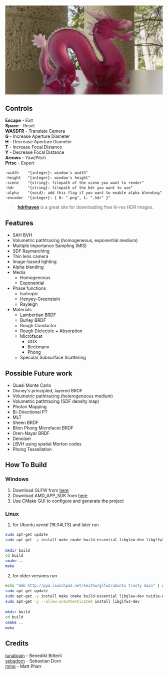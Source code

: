 ![header](header2.png)

## Controls
__Escape__ - Exit\
__Space__ - Reset\
__WASDFR__ - Translate Camera\
__G__ - Increase Aperture Diameter\
__H__ - Decrease Aperture Diameter\
__T__ - Increase Focal Distance\
__Y__ - Decrease Focal Distance\
__Arrows__ - Yaw/Pitch\
__Prtsc__ - Export
```
-width    "{integer}: window's width"
-height   "{integer}: window's height"
-scene    "{string}: filepath of the scene you want to render"
-hdr      "{string}: filepath of the hdr you want to use"
-alpha    "{void}: add this flag if you want to enable alpha blending"
-encoder  "{integer}: { 0: ".png", 1: ".hdr" }"
```
> [**hdrihaven**](https://hdrihaven.com/hdris/) is a great site for downloading free hi-res HDR images.

## Features
- SAH BVH
- Volumetric pathtracing (homogeneous, exponential medium)
- Multiple Importance Sampling (MIS)
- SDF Raymarching
- Thin lens camera
- Image-based lighting
- Alpha blending
- Media
  - Homogeneous
  - Exponential
- Phase functions
  - Isotropic
  - Henyey-Greenstein
  - Rayleigh
- Materials
  - Lambertian BRDF
  - Burley BRDF
  - Rough Conductor
  - Rough Dielectric + Absorption
  - Microfacet
    - GGX
    - Beckmann
    - Phong
  - Specular Subsurface Scattering

## Possible Future work
- Quasi Monte Carlo
- Disney's principled, layered BRDF
- Volumetric pathtracing (heterogeneous medium)
- Volumetric pathtracing (SDF density map)
- Photon Mapping
- Bi-Directional PT
- MLT
- Sheen BRDF
- Blinn Phong Microfacet BRDF
- Oren-Nayar BRDF
- Denoiser
- LBVH using spatial Morton codes
- Phong Tessellation

## How To Build

### Windows
1. Download GLFW from [here](http://www.glfw.org/download.html)
2. Download AMD_APP_SDK from [here](https://drive.google.com/open?id=1Usg9hSx-EjntZ9paoJx51MZWYDqI83Lh)
3. Use CMake GUI to configure and generate the project

### Linux
1. for Ubuntu *xenial* (16.04LTS) and later run
```bash
sudo apt-get update
sudo apt-get -y install make cmake build-essential libglew-dev libglfw3-dev nvidia-opencl-dev

mkdir build
cd build
cmake ..
make
```
2. for older versions run
```bash
echo "deb http://ppa.launchpad.net/keithw/glfw3/ubuntu trusty main" | sudo tee -a /etc/apt/sources.list
sudo apt-get update
sudo apt-get -y install make cmake build-essential libglew-dev nvidia-opencl-dev
sudo apt-get -y --allow-unauthenticated install libglfw3-dev

mkdir build
cd build
cmake ..
make
```

## Credits
[tunabrain](https://twitter.com/tunabrain) - Benedikt Bitterli\
[sebadorn](https://sebadorn.de/) - Sebastian Dorn\
[mmp](http://pharr.org/matt/) - Matt Pharr
